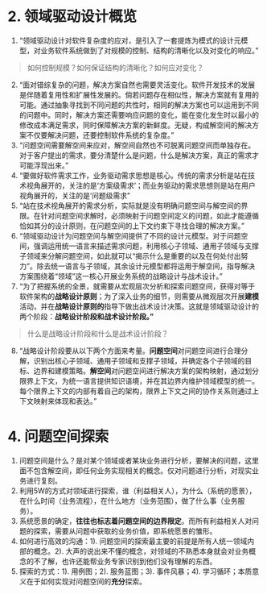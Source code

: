 # 2. 领域驱动设计概览
1. “领域驱动设计对软件复杂度的应对，是引入了一套提炼为模式的设计元模型，对业务软件系统做到了对规模的控制、结构的清晰化以及对变化的响应。”
> 如何控制规模？如何保证结构的清晰化？如何应对变化？
2. “面对错综复杂的问题，解决方案自然也需要灵活变化。软件开发技术的发展是伴随着复用性和扩展性发展的。倘若问题存在相似性，解决方案就有复用的可能。通过抽象寻找到不同问题的共性时，相同的解决方案也可以运用到不同的问题中。同时，解决方案还需要响应问题的变化，能在变化发生时以最小的修改成本满足需求，同时保障解决方案的新鲜度。无疑，构成解空间的解决方案不仅要解决问题，还要控制软件系统的复杂度。”
3. “问题空间需要解空间来应对，解空间自然也不可脱离问题空间而单独存在。对于客户提出的需求，要分清楚什么是问题，什么是解决方案，真正的需求才可能浮现出来。”
4. “要做好软件需求工作，业务驱动需求思想是核心。传统的需求分析是站在技术视角展开的，关注的是‘方案级需求’；而业务驱动的需求思想则是站在用户视角展开的，关注的是‘问题级需求”
5. “站在技术视角展开的需求分析，实际就是没有明确问题空间与解空间的界限。在针对问题空间求解时，必须映射于问题空间定义的问题，如此才能遵循恰如其分的设计原则，在问题空间的上下文约束下寻找合理的解决方案。”
6. “领域驱动设计为问题空间与解空间提供了不同的设计元模型。对于问题空间，强调运用统一语言来描述需求问题，利用核心子领域、通用子领域与支撑子领域来分解问题空间，如此就可以“揭示什么是重要的以及在何处付出努力”。除去统一语言与子领域，其余设计元模型都将运用于解空间，指导解决方案围绕着“领域”这一核心开展业务系统的战略设计与战术设计。”
7. “为了把握系统的全景，就需要从宏观层次分析和探索问题空间，获得对等于软件架构的**战略设计原则**；为了深入业务的细节，则需要从微观层次开展**建模**活动，并在**战略设计原则的**指导下做出战术设计决策。这就是领域驱动设计的两个阶段：**战略设计阶段和战术设计阶段。”**
> 什么是战略设计阶段和什么是战术设计阶段？
8. “战略设计阶段要从以下两个方面来考量。**问题空间**对问题空间进行合理分解，识别出核心子领域、通用子领域和支撑子领域，并确定各个子领域的目标、边界和建模策略。**解空间**对问题空间进行解决方案的架构映射，通过划分限界上下文，为统一语言提供知识语境，并在其边界内维护领域模型的统一。每个限界上下文的内部有着自己的架构，限界上下文之间的协作关系则通过上下文映射来体现和表达。”
# 4. 问题空间探索
1. 问题空间是什么？是对某个领域或者某块业务进行分析，要解决的问题，这里面不包含解空间，即任何业务实现相关的概念。仅对问题进行分析，对现实业务进行复刻。
2. 利用5W的方式对领域进行探索，谁（利益相关人），为什么（系统的愿景），在什么时间（业务流程），在什么地方（业务范围），做了什么事（业务服务）。
3. 系统愿景的确定，**往往也标志着问题空间的边界限定**。而所有利益相关人对问题的探索，需要从问题中获取的业务价值，即系统愿景的雏形。
4. 如何进行高效的沟通：1). 问题空间的探索最主要的前提是所有人统一领域内部的概念。2). 大声的说出来不懂的概念，对领域的不熟悉本身就会对业务概念的不了解，也许还能帮业务专家识别到他们没有理解的东西。
5. 探索的方式：1). 用例图；2). 服务蓝图；3). 事件风暴；4). 学习循环；本质意义在于如何实现对问题空间的**充分**探索。
